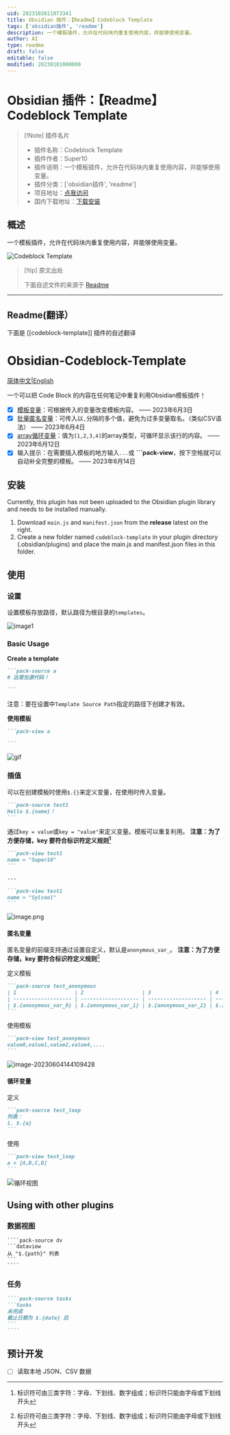 ```yaml
---
uid: 2023102611073341
title: Obsidian 插件：【Readme】Codeblock Template
tags: ['obsidian插件', 'readme']
description: 一个模板插件，允许在代码块内重复使用内容，并能够使用变量。
author: AI
type: readme
draft: false
editable: false
modified: 20230101000000
---
```


# Obsidian 插件：【Readme】Codeblock Template

> [!Note] 插件名片
> - 插件名称：Codeblock Template
> - 插件作者：Super10
> - 插件说明：一个模板插件，允许在代码块内重复使用内容，并能够使用变量。
> - 插件分类：['obsidian插件', 'readme']
> - 项目地址：[点我访问](https://github.com/sylcool/obsidian-codeblock-template)
> - 国内下载地址：[下载安装](https://pkmer.cn/products/plugin/pluginMarket/?codeblock-template)

## 概述

一个模板插件，允许在代码块内重复使用内容，并能够使用变量。

![Codeblock Template](https://cdn.pkmer.cn/covers/codeblock-template.png!pkmer)

> [!tip] 原文出处
> 
>下面自述文件的来源于 [Readme](https://ghproxy.net/https://raw.githubusercontent.com/sylcool/obsidian-codeblock-template/master/README.md)
> 

---

## Readme(翻译）

下面是 [[codeblock-template]] 插件的自述翻译


# Obsidian-Codeblock-Template

[简体中文](./README.md)|[English](./README_EN.md)

一个可以把 Code Block 的内容在任何笔记中重复利用Obsidian模板插件！
- [x] [模板变量](#插值)：可根据传入的变量改变模板内容。 —— 2023年6月3日
- [x] [批量匿名变量](#匿名变量)：可传入以`,`分隔的多个值，避免为过多变量取名。（类似CSV语法） —— 2023年6月4日
- [x] [array循环变量](#循环变量)：值为`[1,2,3,4]`的array类型，可循环显示该行的内容。 —— 2023年6月12日
- [x] 输入提示：在需要插入模板的地方输入`...`或 **\`\`\`pack-view**，按下空格就可以自动补全完整的模板。 —— 2023年6月14日
## 安装

Currently, this plugin has not been uploaded to the Obsidian plugin library and needs to be installed manually.

1. Download `main.js` and `manifest.json` from the **release** latest on the right.
2. Create a new folder named `codeblock-template` in your plugin directory (.obsidian/plugins) and place the main.js and manifest.json files in this folder.
## 使用
### 设置

设置模板存放路径，默认路径为根目录的`templates`。

![image1](./assets/image1.png)
### Basic Usage

**Create a template**

````markdown
```pack-source a
# 这是包源代码！

```
````

注意：要在设置中`Template Source Path`指定的路径下创建才有效。

**使用模板**

````markdown
```pack-view a

```
````

![gif](./assets/image2.gif)
### 插值

可以在创建模板时使用`$.{}`来定义变量，在使用时传入变量。

````markdown
```pack-source test1
Hello $.{name}！
```
````

通过`key = value`或`key = "value"`来定义变量。模板可以重复利用。
**注意：为了方便存储，key 要符合标识符定义规则[^1]**

````markdown
```pack-view test1
name = "Super10"
```

---

```pack-view test1
name = "Sylcool"
```
````

![image.png](./assets/Snipaste_2023-06-07_12-55-53.png)
#### 匿名变量

匿名变量的前缀支持通过设置自定义，默认是`anonymous_var_`。
**注意：为了方便存储，key 要符合标识符定义规则**[^1]

定义模板

````markdown
```pack-source test_anonymous
| 1                   | 2                   | 3                   | 4                   | 5                   |
| ------------------- | ------------------- | ------------------- | ------------------- | ------------------- |
| $.{anonymous_var_0} | $.{anonymous_var_1} | $.{anonymous_var_2} | $.{anonymous_var_3} | $.{anonymous_var_4} |
```
````

使用模板

````markdown
```pack-view test_anonymous
value0,value1,value2,value4,....
```
````

![image-20230604144109428](./assets/image-20230604144109428.png)
#### 循环变量
定义
````markdown
```pack-source test_loop
列表：
1. $.{a}
```
````

使用
````markdown
```pack-view test_loop
a = [A,B,C,D]
```
````
![循环视图](./assets/loop.png)
## Using with other plugins
### 数据视图

`````
````pack-source dv
```dataview
从 "$.{path}" 列表
```
````
`````
### 任务

`````markdown
````pack-source tasks
```tasks
未完成
截止日期为 $.{date} 后
```
````
`````
## 预计开发

-   [ ] 读取本地 JSON、CSV 数据

[^1]: 标识符可由三类字符：字母、下划线、数字组成；标识符只能由字母或下划线开头



